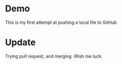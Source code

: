 # Demo

This is my first attempt at pushing a local file to GitHub

# Update

Trying pull request, and merging. Wish me luck.
